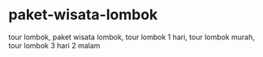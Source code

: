 # paket-wisata-lombok
tour lombok, paket wisata lombok, tour lombok 1 hari, tour lombok murah, tour lombok 3 hari 2 malam
